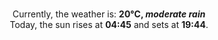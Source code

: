 <p  align="center"><br/>Currently, the weather is: <b> 20°C, <i>moderate rain</i></b></br>Today, the sun rises at <b>04:45</b> and sets at <b>19:44</b>.</p>